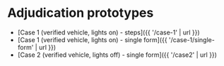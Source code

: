 # Adjudication prototypes

- [Case 1 (verified vehicle, lights on) - steps]({{ '/case-1' | url }})
- [Case 1 (verified vehicle, lights on) - single form]({{ '/case-1/single-form' | url }})
- [Case 2 (verified vehicle, lights off) - single form]({{ '/case2' | url }})

